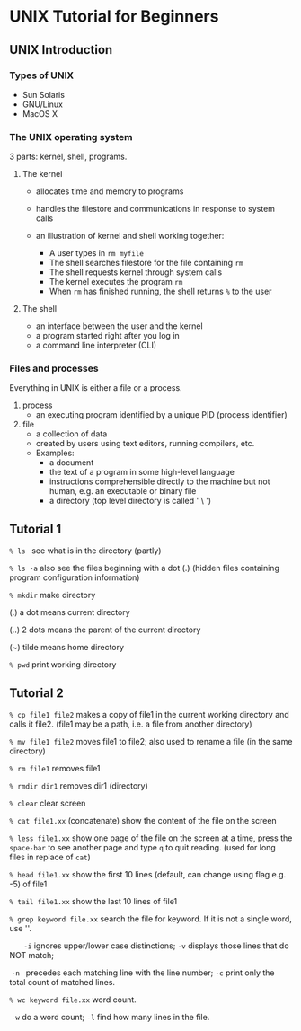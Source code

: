 # UNIX Tutorial for Beginners

## UNIX Introduction

### Types of UNIX

- Sun Solaris
- GNU/Linux
- MacOS X

### The UNIX operating system

3 parts:  kernel, shell, programs.

1. The kernel

   - allocates time and memory to programs

   - handles the filestore and communications in response to system calls

   - an illustration of kernel and shell working together:

     - A user types in `rm myfile`
     - The shell searches filestore for the file containing `rm`
     - The shell requests kernel through system calls
     - The kernel executes the program `rm`
     - When `rm` has finished running, the shell returns `%`  to the user

     <!-- % is an UNIX prompt indicating that it is waiting for further commands.-->

2. The shell

   - an interface between the user and the kernel
   - a program started right after you log in
   - a command line interpreter (CLI)

### Files and processes

Everything in UNIX is either a file or a process.

1. process
   - an executing program identified by a unique PID (process identifier)
2. file
   - a collection of data
   - created by users using text editors, running compilers, etc.
   - Examples:
     - a document
     - the text of a program in some high-level language
     - instructions comprehensible directly to the machine but not human, e.g. an executable or binary file
     - a directory (top level directory is called ' \ ')

## Tutorial 1

`% ls `  see  what is in the directory (partly)

`% ls -a`  also see the files beginning with a dot (.) (hidden files containing  program configuration information)

`% mkdir` make directory

(.) a dot means current directory

(..) 2 dots means the parent of the current directory

(~) tilde means home directory

`% pwd` print working directory

## Tutorial 2

`% cp file1 file2`  makes a copy of file1 in the current working directory and calls it file2. (file1 may be a path, i.e. a file from another directory)

`% mv file1 file2`  moves file1 to file2; also used to rename a file (in the same directory)

`% rm file1` removes file1

`% rmdir dir1` removes dir1 (directory)

`% clear` clear screen

`% cat file1.xx` (concatenate) show the content of the file on the screen

`% less file1.xx`  show one page of the file on the screen at a time, press the `space-bar` to see another page and type `q`  to quit reading. (used for long files in replace of `cat`)

`% head file1.xx` show the first 10 lines (default, can change using flag e.g. -5) of file1

`% tail file1.xx` show the last 10 lines of file1

`% grep keyword file.xx`  search the file for keyword. If it is not a single word, use ''.

​	`	-i` ignores upper/lower case distinctions; `-v` displays those lines that do NOT match;

​	`-n ` precedes each matching line with the line number; `-c`  print only the total count of matched lines.

`% wc keyword file.xx`  word count.

​	`-w`  do a word count; `-l`  find how many lines in the file.